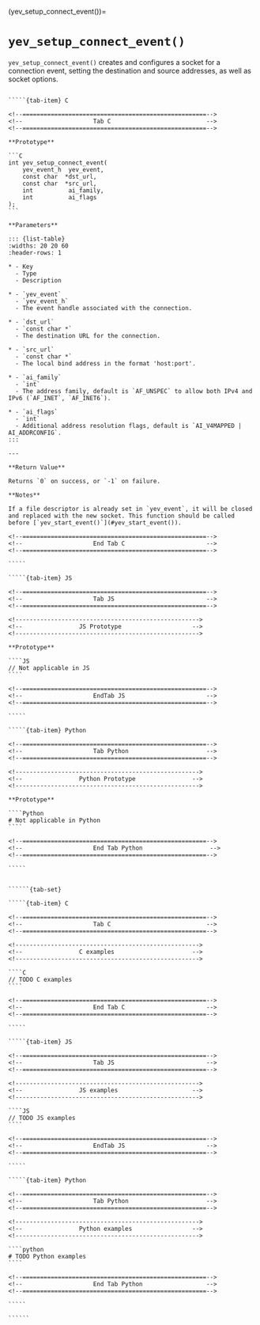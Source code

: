 <!-- ============================================================== -->
(yev_setup_connect_event())=
# `yev_setup_connect_event()`
<!-- ============================================================== -->

`yev_setup_connect_event()` creates and configures a socket for a connection event, setting the destination and source addresses, as well as socket options.

<!------------------------------------------------------------>
<!--                    Prototypes                          -->
<!------------------------------------------------------------>

``````{tab-set}

`````{tab-item} C

<!--====================================================-->
<!--                    Tab C                           -->
<!--====================================================-->

**Prototype**

```C
int yev_setup_connect_event(
    yev_event_h  yev_event,
    const char  *dst_url,
    const char  *src_url,
    int          ai_family,
    int          ai_flags
);
```

**Parameters**

::: {list-table}
:widths: 20 20 60
:header-rows: 1

* - Key
  - Type
  - Description

* - `yev_event`
  - `yev_event_h`
  - The event handle associated with the connection.

* - `dst_url`
  - `const char *`
  - The destination URL for the connection.

* - `src_url`
  - `const char *`
  - The local bind address in the format 'host:port'.

* - `ai_family`
  - `int`
  - The address family, default is `AF_UNSPEC` to allow both IPv4 and IPv6 (`AF_INET`, `AF_INET6`).

* - `ai_flags`
  - `int`
  - Additional address resolution flags, default is `AI_V4MAPPED | AI_ADDRCONFIG`.
:::

---

**Return Value**

Returns `0` on success, or `-1` on failure.

**Notes**

If a file descriptor is already set in `yev_event`, it will be closed and replaced with the new socket. This function should be called before [`yev_start_event()`](#yev_start_event()).

<!--====================================================-->
<!--                    End Tab C                       -->
<!--====================================================-->

`````

`````{tab-item} JS

<!--====================================================-->
<!--                    Tab JS                          -->
<!--====================================================-->

<!---------------------------------------------------->
<!--                JS Prototype                    -->
<!---------------------------------------------------->

**Prototype**

````JS
// Not applicable in JS
````

<!--====================================================-->
<!--                    EndTab JS                       -->
<!--====================================================-->

`````

`````{tab-item} Python

<!--====================================================-->
<!--                    Tab Python                      -->
<!--====================================================-->

<!---------------------------------------------------->
<!--                Python Prototype                -->
<!---------------------------------------------------->

**Prototype**

````Python
# Not applicable in Python
````

<!--====================================================-->
<!--                    End Tab Python                   -->
<!--====================================================-->

`````

``````

<!------------------------------------------------------------>
<!--                    Examples                            -->
<!------------------------------------------------------------>

```````{dropdown} Examples

``````{tab-set}

`````{tab-item} C

<!--====================================================-->
<!--                    Tab C                           -->
<!--====================================================-->

<!---------------------------------------------------->
<!--                C examples                      -->
<!---------------------------------------------------->

````C
// TODO C examples
````

<!--====================================================-->
<!--                    End Tab C                       -->
<!--====================================================-->

`````

`````{tab-item} JS

<!--====================================================-->
<!--                    Tab JS                          -->
<!--====================================================-->

<!---------------------------------------------------->
<!--                JS examples                     -->
<!---------------------------------------------------->

````JS
// TODO JS examples
````

<!--====================================================-->
<!--                    EndTab JS                       -->
<!--====================================================-->

`````

`````{tab-item} Python

<!--====================================================-->
<!--                    Tab Python                      -->
<!--====================================================-->

<!---------------------------------------------------->
<!--                Python examples                 -->
<!---------------------------------------------------->

````python
# TODO Python examples
````

<!--====================================================-->
<!--                    End Tab Python                  -->
<!--====================================================-->

`````

``````

```````
